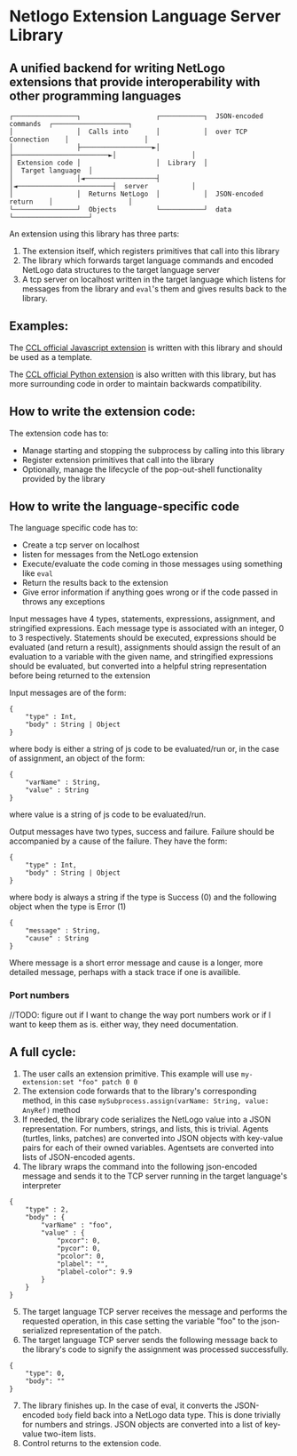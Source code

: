 # Netlogo Extension Language Server Library
## A unified backend for writing NetLogo extensions that provide interoperability with other programming languages

```
┌────────────────┐                   ┌───────────┐  JSON-encoded commands  ┌───────────────────┐
│                │  Calls into       │           │  over TCP Connection    │                   │
│                ├──────────────────►│           ├────────────────────────►│                   │
│ Extension code │                   │  Library  │                         │  Target language  │
│                │◄──────────────────┤           │◄────────────────────────┤  server           │
│                │  Returns NetLogo  │           │  JSON-encoded return    │                   │
└────────────────┘  Objects          └───────────┘  data                   └───────────────────┘
```
<!-- https://asciiflow.com/#/share/eJytU8FOwzAM%2FRXL5%2B3Cha3XiguaNgQ75uK1VlWUOlKSolbTbvsEBP%2BC%2BBq%2BhHYH1NJGVGXROySOn%2BNnO0cUKhgjKbVeoKaaLUZ4VFgpjFbr24XCutndrNbNznPlm4PCr9fPGYDhmsy8f9ptlyyJSTmFxBQFSeom80NQSkbyuphi0tpBLt50rX0f88IW9vEDxEaEE58bGXp2GMHnZuLtY5DU1fA79lDGXeVZXKu57UpYNcAmP1iydagyHc892Yw9aJKspIz%2FqNr7eba%2B60Uai%2B3YtqMxrfkAj%2BxLKw627DcmM6Oz1vsA9kL4uQs3aVb2u8NzM8yuX6FJzJQ8jafzHyg84ekbveJbHw%3D%3D -->

An extension using this library has three parts:
1. The extension itself, which registers primitives that call into this library
2. The library which forwards target language commands and encoded NetLogo data structures to the target language server  
3. A tcp server on localhost written in the target language which listens for messages from the library and `eval`'s them and gives results back to the library.    


## Examples: 
The [CCL official Javascript extension](BROKEN-LINK) is written with this library and should be used as a template. 

The [CCL official Python extension](BROKEN-LINK) is also written with this library, but has more surrounding code in order to maintain backwards compatibility. 

## How to write the extension code:

The extension code has to:
* Manage starting and stopping the subprocess by calling into this library
* Register extension primitives that call into the library
* Optionally, manage the lifecycle of the pop-out-shell functionality provided by the library

## How to write the language-specific code

The language specific code has to:
* Create a tcp server on localhost
* listen for messages from the NetLogo extension
* Execute/evaluate the code coming in those messages using something like `eval`
* Return the results back to the extension
* Give error information if anything goes wrong or if the code passed in throws any exceptions

Input messages have 4 types, statements, expressions, assignment, and stringified expressions. Each message type is associated with an integer, 0 to 3 respectively. Statements should be executed, expressions should be evaluated (and return a result), assignments should assign the result of an evaluation to a variable with the given name, and stringified expressions should be evaluated, but converted into a helpful string representation before being returned to the extension

Input messages are of the form:
```
{
    "type" : Int,
    "body" : String | Object
}
```
where body is either a string of js code to be evaluated/run or, in the
case of assignment, an object of the form:
```
{
    "varName" : String,
    "value" : String
}
```
where value is a string of js code to be evaluated/run.

Output messages have two types, success and failure. Failure should be
accompanied by a cause of the failure. They have the form:
```
{
    "type" : Int,
    "body" : String | Object
}
```
where body is always a string if the type is Success (0) and the following
object when the type is Error (1)
```
{
    "message" : String,
    "cause" : String
}
```
Where message is a short error message and cause is a longer, more detailed
message, perhaps with a stack trace if one is availible.

### Port numbers
//TODO: figure out if I want to change the way port numbers work or if I want to keep them as is. either way, they need documentation. 

## A full cycle:
1. The user calls an extension primitive. This example will use `my-extension:set "foo" patch 0 0`
2. The extension code forwards that to the library's corresponding method, in this case `mySubprocess.assign(varName: String, value: AnyRef)` method
3. If needed, the library code serializes the NetLogo value into a JSON representation. For numbers, strings, and lists, this is trivial. Agents (turtles, links, patches) are converted into JSON objects with key-value pairs for each of their owned variables.  Agentsets are converted into lists of JSON-encoded agents. 
4. The library wraps the command into the following json-encoded message and sends it to the TCP server running in the target language's interpreter
```
{
    "type" : 2,
    "body" : {
        "varName" : "foo",
        "value" : {
            "pxcor": 0,
            "pycor": 0,
            "pcolor": 0,
            "plabel": "",
            "plabel-color": 9.9
        }
    }
}
```
5. The target language TCP server receives the message and performs the requested operation, in this case setting the variable "foo" to the json-serialized representation of the patch. 
6. The target language TCP server sends the following message back to the library's code to signify the assignment was processed successfully. 
```
{
    "type": 0,
    "body": ""
}
```
7. The library finishes up. In the case of eval, it converts the JSON-encoded `body` field back into a NetLogo data type. This is done trivially for numbers and strings. JSON objects are converted into a list of key-value two-item lists.  
8. Control returns to the extension code. 